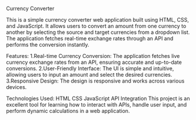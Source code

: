 Currency Converter

This is a simple currency converter web application built using HTML, CSS, and JavaScript. It allows users to convert an amount from one currency to another by selecting the source and target currencies from a dropdown list. The application fetches real-time exchange rates through an API and performs the conversion instantly.

Features:
1.Real-time Currency Conversion: The application fetches live currency exchange rates from an API, ensuring accurate and up-to-date conversions.
2.User-Friendly Interface: The UI is simple and intuitive, allowing users to input an amount and select the desired currencies.
3.Responsive Design: The design is responsive and works across various devices.


Technologies Used:
HTML
CSS
JavaScript
API Integration
This project is an excellent tool for learning how to interact with APIs, handle user input, and perform dynamic calculations in a web application.
